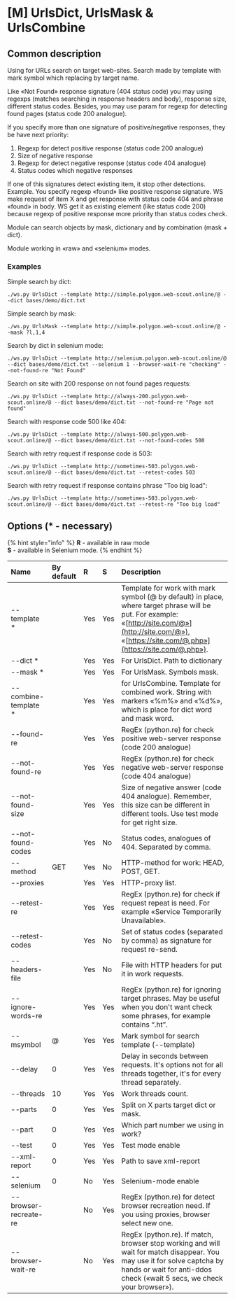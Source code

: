# \[M\] UrlsDict, UrlsMask & UrlsCombine

## Common description

Using for URLs search on target web-sites. Search made by template with mark symbol which replacing by target name.

Like «Not Found» response signature \(404 status code\) you may using regexps \(matches searching in response headers and body\), response size, different status codes. Besides, you may use param for regexp for detecting found pages \(status code 200 analogue\).

If you specify more than one signature of positive/negative responses, they be have next priority:

1. Regexp for detect positive response \(status code 200 analogue\) 
2. Size of negative response 
3. Regexp for detect negative response \(status code 404 analogue\) 
4. Status codes which negative responses

If one of this signatures detect existing item, it stop other detections. Example. You specify regexp «found» like positive response signature. WS make request of item X and get response with status code 404 and phrase «found» in body. WS get it as existing element \(like status code 200\) because regexp of positive response more priority than status codes check.

Module can search objects by mask, dictionary and by combination \(mask + dict\).

Module working in «raw» and «selenium» modes.

### Examples

Simple search by dict:

```text
./ws.py UrlsDict --template http://simple.polygon.web-scout.online/@ --dict bases/demo/dict.txt
```

Simple search by mask:

```text
./ws.py UrlsMask --template http://simple.polygon.web-scout.online/@ --mask ?l,1,4
```

Search by dict in selenium mode:

```text
./ws.py UrlsDict --template http://selenium.polygon.web-scout.online/@ --dict bases/demo/dict.txt --selenium 1 --browser-wait-re "checking" --not-found-re "Not Found"
```

Search on site with 200 response on not found pages requests:

```text
./ws.py UrlsDict --template http://always-200.polygon.web-scout.online/@ --dict bases/demo/dict.txt --not-found-re "Page not found"
```

Search with response code 500 like 404:

```text
./ws.py UrlsDict --template http://always-500.polygon.web-scout.online/@ --dict bases/demo/dict.txt --not-found-codes 500
```

Search with retry request if response code is 503:

```text
./ws.py UrlsDict --template http://sometimes-503.polygon.web-scout.online/@ --dict bases/demo/dict.txt --retest-codes 503
```

Search with retry request if response contains phrase "Too big load":

```text
./ws.py UrlsDict --template http://sometimes-503.polygon.web-scout.online/@ --dict bases/demo/dict.txt --retest-re "Too big load"
```

## Options \(\* - necessary\)

{% hint style="info" %}
**R** - available in raw mode  
**S** - available in Selenium mode.
{% endhint %}

| Name | By default | R | S | Description |
| :--- | :--- | :--- | :--- | :--- |
| --template \* |  | Yes | Yes | Template for work with mark symbol \(@ by default\) in place, where target phrase will be put. For example:  «[http://site.com/@»](http://site.com/@»), «[https://site.com/@.php»](https://site.com/@.php»). |
| --dict \* |  | Yes | Yes | For UrlsDict. Path to dictionary |
| --mask \* |  | Yes | Yes | For UrlsMask. Symbols mask. |
| --combine-template \* |  | Yes | Yes | for UrlsCombine. Template for combined work. String with markers «%m%» and «%d%», which is place for dict word and mask word. |
| --found-re |  | Yes | Yes | RegEx \(python.re\) for check positive web-server response \(code 200 analogue\) |
| --not-found-re |  | Yes | Yes | RegEx \(python.re\) for check negative web-server response  \(code 404 analogue\) |
| --not-found-size |  | Yes | Yes | Size of negative answer \(code 404 analogue\). Remember, this size can be different in different tools. Use test mode for get right size. |
| --not-found-codes |  | Yes | No | Status codes, analogues of 404. Separated by comma. |
| --method | GET | Yes | No | HTTP-method for work: HEAD, POST, GET. |
| --proxies |  | Yes | Yes | HTTP-proxy list. |
| --retest-re |  | Yes | Yes | RegEx \(python.re\) for check if request repeat is need. For example «Service Temporarily Unavailable». |
| --retest-codes |  | Yes | No | Set of status codes \(separated by comma\) as signature for request re-send. |
| --headers-file |  | Yes | No | File with HTTP headers for put it in work requests. |
| --ignore-words-re |  | Yes | Yes | RegEx \(python.re\) for ignoring target phrases. May be useful when you don't want check some phrases, for example contains “.ht”. |
| --msymbol | @ | Yes | Yes | Mark symbol for search template \(--template\) |
| --delay | 0 | Yes | Yes | Delay in seconds  between requests. It's options not for all threads together, it's for every thread separately. |
| --threads | 10 | Yes | Yes | Work threads count. |
| --parts | 0 | Yes | Yes | Split on X parts target dict or mask. |
| --part | 0 | Yes | Yes | Which part number we using in work? |
| --test | 0 | Yes | Yes | Test mode enable |
| --xml-report | 0 | Yes | Yes | Path to save xml-report |
| --selenium | 0 | No | Yes | Selenium-mode enable |
| --browser-recreate-re |  | No | Yes | RegEx \(python.re\) for detect browser recreation need. If you using proxies, browser select new one. |
| --browser-wait-re |  | No | Yes | RegEx \(python.re\). If match, browser stop working and will wait for match disappear. You may use it for solve captcha by hands or wait for anti-ddos check \(«wait 5 secs, we check your browser»\). |

